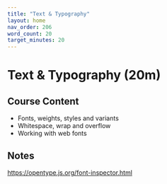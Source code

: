```yaml
---
title: "Text & Typography"
layout: home
nav_order: 206
word_count: 20
target_minutes: 20
---
```

# Text & Typography (20m)

## Course Content

- Fonts, weights, styles and variants
- Whitespace, wrap and overflow
- Working with web fonts

## Notes

https://opentype.js.org/font-inspector.html














